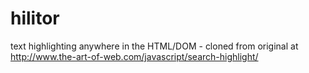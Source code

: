 hilitor
=======

text highlighting anywhere in the HTML/DOM - cloned from original at http://www.the-art-of-web.com/javascript/search-highlight/
